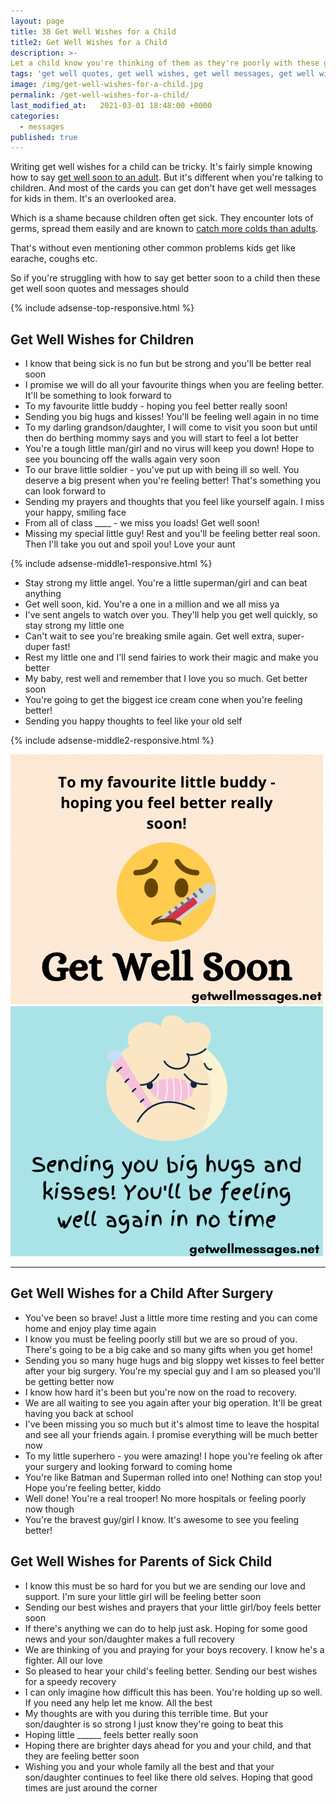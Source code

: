 ```yaml
---
layout: page
title: 38 Get Well Wishes for a Child
title2: Get Well Wishes for a Child
description: >-
Let a child know you're thinking of them as they're poorly with these get well wishes for kids 
tags: 'get well quotes, get well wishes, get well messages, get well wishes for kids, get well messages for a child'
image: /img/get-well-wishes-for-a-child.jpg
permalink: /get-well-wishes-for-a-child/
last_modified_at:   2021-03-01 18:48:00 +0000
categories:
  - messages
published: true
---
```


<p>Writing get well wishes for a child can be tricky. It's fairly simple knowing how to say <a href="/get-well-wishes/">get well soon to an adult</a>. But it's different when you're talking to children. And most of the cards you can get don't have get well messages for kids in them. It's an overlooked area. </p>

<p>Which is a shame because children often get sick. They encounter lots of germs, spread them easily and are known to <a href="https://www.ncbi.nlm.nih.gov/pmc/articles/PMC2722603/">catch more colds than adults</a>. </p>

<p>That's without even mentioning other common problems kids get like earache, coughs etc. </p>

<p>So if you're struggling with how to say get better soon to a child then these get well soon quotes and messages should </p>

{% include adsense-top-responsive.html %}
<h2>Get Well Wishes for Children</h2>

<ul>
<li>I know that being sick is no fun but be strong and you'll be better real soon</li>
<li>I promise we will do all your favourite things when you are feeling better. It'll be something to look forward to</li>
<li>To my favourite little buddy - hoping you feel better really soon!</li>
<li>Sending you big hugs and kisses! You'll be feeling well again in no time</li>
<li>To my darling grandson/daughter, I will come to visit you soon but until then do berthing mommy says and you will start to feel a lot better</li> 
<li>You're a tough little man/girl and no virus will keep you down! Hope to see you bouncing off the walls again very soon</li>
<li>To our brave little soldier - you've put up with being ill so well. You deserve a big present when you're feeling better! That's something you can look forward to</li>
<li>Sending my prayers and thoughts that you feel like yourself again. I miss your happy, smiling face</li>
<li>From all of class ____ - we miss you loads! Get well soon!</li>
<li>Missing my special little guy! Rest and you'll be feeling better real soon. Then I'll take you out and spoil you! Love your aunt</li>
</ul>

{% include adsense-middle1-responsive.html %}

<ul>
<li>Stay strong my little angel. You're a little superman/girl and can beat anything</li>
<li>Get well soon, kid. You're a one in a million and we all miss ya</li>
<li>I've sent angels to watch over you. They'll help you get well quickly, so stay strong my little one</li>
<li>Can't wait to see you're breaking smile again. Get well extra, super-duper fast!</li>
<li>Rest my little one and I'll send fairies to work their magic and make you better</li>
<li>My baby, rest well and remember that I love you so much. Get better soon</li>
<li>You're going to get the biggest ice cream cone when you're feeling better! </li>
<li>Sending you happy thoughts to feel like your old self</li>
</ul>

{% include adsense-middle2-responsive.html %}

<div class="row">
<div class="column">
<img src="/img/get-well-soon-quote-for-kids.jpg" class="center-image" alt="get well soon for a child little buddy message" />
</div>
<div class="column">
<img src="/img/get-well-message-for-a-child.jpg" class="center-image" alt="sending you big hugs and kisses child get well quote" />
</div>
</div>
<hr>

<h2>Get Well Wishes for a Child After Surgery</h2>

<ul>
<li>You've been so brave! Just a little more time resting and you can come home and enjoy play time again</li>
<li>I know you must be feeling poorly still but we are so proud of you. There's going to be a big cake and so many gifts when you get home!</li>
<li>Sending you so many huge hugs and big sloppy wet kisses to feel better after your big surgery. You're my special guy and I am so pleased you'll be getting better now</li>
<li>I know how hard it's been but you're now on the road to recovery. </li>
<li>We are all waiting to see you again after your big operation. It'll be great having you back at school</li>
<li>I've been missing you so much but it's almost time to leave the hospital and see all your friends again. I promise everything will be much better now</li>
<li>To my little superhero - you were amazing! I hope you're feeling ok after your surgery and looking forward to coming home</li>
<li>You're like Batman and Superman rolled into one! Nothing can stop you! Hope you're feeling better, kiddo</li>
<li>Well done! You're a real trooper! No more hospitals or feeling poorly now though</li>
<li>You're the bravest guy/girl I know. It's awesome to see you feeling better!</li>
</ul>

<h2>Get Well Wishes for Parents of Sick Child</h2>

<ul>
<li>I know this must be so hard for you but we are sending our love and support. I'm sure your little girl will be feeling better soon</li>
<li>Sending our best wishes and prayers that your little girl/boy feels better soon</li>
<li>If there's anything we can do to help just ask. Hoping for some good news and your son/daughter makes a full recovery</li>
<li>We are thinking of you and praying for your boys recovery. I know he's a fighter. All our love</li> 
<li>So pleased to hear your child's feeling better. Sending our best wishes for a speedy recovery</li>
<li>I can only imagine how difficult this has been. You're holding up so well. If you need any help let me know. All the best</li>
<li>My thoughts are with you during this terrible time. But your son/daughter is so strong I just know they're going to beat this</li> 
<li>Hoping little ______ feels better really soon</li>
<li>Hoping there are brighter days ahead for you and your child, and that they are feeling better soon</li>
<li>Wishing you and your whole family all the best and that your son/daughter continues to feel like there old selves. Hoping that good times are just around the corner</li>
</ul>
